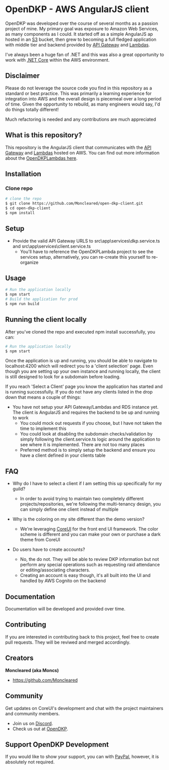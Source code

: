 # OpenDKP - AWS AngularJS client

OpenDKP was developed over the course of several months as a passion project of mine. My primary goal was exposure to Amazon Web Services, as many components as I could. It started off as a simple AngularJS ap hosted in an [S3](https://aws.amazon.com/s3/) bucket, then grew to becoming a full fledged application with middle tier and backend provided by [API Gateway](https://aws.amazon.com/api-gateway/) and [Lambdas](https://aws.amazon.com/lambda/). 

I've always been a huge fan of .NET and this was also a great opportunity to work with [.NET Core](https://docs.microsoft.com/en-us/dotnet/core/) within the AWS environment.

## Disclaimer
Please do not leverage the source code you find in this repository as a standard or best practice. This was primarily a learning experience for integration into AWS and the overall design is piecemeal over a long period of time. Given the opportunity to rebuild, as many engineers would say, I'd do things totally different!

Much refactoring is needed and any contributions are much appreciated

## What is this repository?
This repository is the AngularJS client that communicates with the [API Gateway](https://aws.amazon.com/api-gateway/) and [Lambdas](https://aws.amazon.com/lambda/) hosted on AWS. You can find out more information about the [OpenDKPLambdas here](https://github.com/Moncleared/OpenDKPLambdas).

## Installation

### Clone repo

``` bash
# clone the repo
$ git clone https://github.com/Moncleared/open-dkp-client.git
$ cd open-dkp-client
$ npm install
```

## Setup
* Provide the valid API Gateway URLS to src\app\services\dkp.service.ts and src\app\services\client.service.ts
	* You'll have to reference the OpenDKPLambda project to see the services setup, alternatively, you can re-create this yourself to re-organize

## Usage
``` bash
# Run the application locally
$ npm start
# Build the application for prod
$ npm run build
```

## Running the client locally
After you've cloned the repo and executed npm install successfully, you can:
``` bash
# Run the application locally
$ npm start
```
Once the application is up and running, you should be able to navigate to localhost:4200 which will redirect you to a 'client selection' page.
Even though you are setting up your own instance and running locally, the client is still designed to look for a subdomain before loading. 

If you reach 'Select a Client' page you know the application has started and is running successfully. If you do not have any clients listed in the drop down that means a couple of things:
* You have not setup your API Gateway/Lambdas and RDS instance yet. The client is AngularJS and requires the backend to be up and running to work
	* You could mock out requests if you choose, but I have not taken the time to implement this
	* You could look at disabling the subdomain checks/validation by simply following the client.service.ts logic around the application to see where it is implemented. There are not too many places
	* Preferred method is to simply setup the backend and ensure you have a client defined in your clients table

## FAQ
* Why do I have to select a client if I am setting this up specifically for my guild?
	* In order to avoid trying to maintain two completely different projects/repositories, we're following the multi-tenancy design, you can simply define one client instead of multiple

* Why is the coloring on my site different than the demo version?
	* We're leveraging [CoreUI](https://coreui.io) for the front end UI framework. The color scheme is different and you can make your own or purchase a dark theme from CoreUI

* Do users have to create accounts?
	* No, the do not. They will be able to review DKP information but not perform any special operations such as requesting raid attendance or editing/associating characters.
	* Creating an account is easy though, it's all built into the UI and handled by AWS Cognito on the backend

## Documentation
Documentation will be developed and provided over time.

## Contributing

If you are interested in contributing back to this project, feel free to create pull requests. They will be reviwed and merged accordingly.

## Creators

**Moncleared (aka Moncs)**

* <https://github.com/Moncleared>

## Community

Get updates on CoreUI's development and chat with the project maintainers and community members.

- Join us on [Discord](https://discord.gg/WguFyYJ).
- Check us out at [OpenDKP](http://opendkp.com/).

## Support OpenDKP Development

If you would like to show your support, you can with  [PayPal](https://www.paypal.com/cgi-bin/webscr?cmd=_s-xclick&hosted_button_id=ECQ5J8H82HWT8&source=url), however, it is absolutely not required.